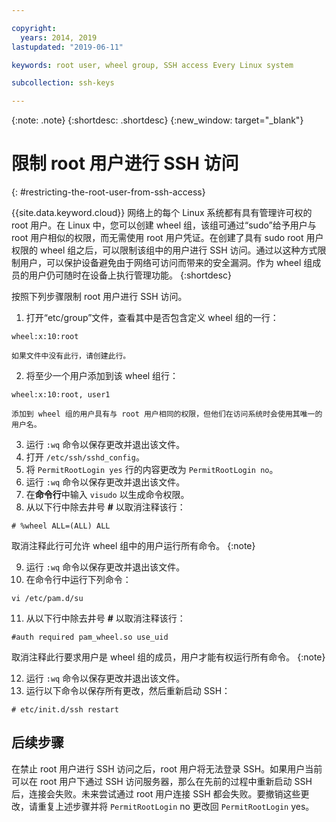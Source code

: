 ```yaml
---

copyright:
  years: 2014, 2019
lastupdated: "2019-06-11"

keywords: root user, wheel group, SSH access Every Linux system

subcollection: ssh-keys

---
```


{:note: .note}
{:shortdesc: .shortdesc}
{:new_window: target="_blank"}

# 限制 root 用户进行 SSH 访问
{: #restricting-the-root-user-from-ssh-access}

{{site.data.keyword.cloud}} 网络上的每个 Linux 系统都有具有管理许可权的 root 用户。在 Linux 中，您可以创建 wheel 组，该组可通过“sudo”给予用户与 root 用户相似的权限，而无需使用 root 用户凭证。在创建了具有 sudo root 用户权限的 wheel 组之后，可以限制该组中的用户进行 SSH 访问。通过以这种方式限制用户，可以保护设备避免由于网络可访问而带来的安全漏洞。作为 wheel 组成员的用户仍可随时在设备上执行管理功能。
{:shortdesc}

按照下列步骤限制 root 用户进行 SSH 访问。

1. 打开“etc/group”文件，查看其中是否包含定义 wheel 组的一行：
```
wheel:x:10:root
```

    如果文件中没有此行，请创建此行。

2. 将至少一个用户添加到该 wheel 组行：
```
wheel:x:10:root, user1
```

    添加到 wheel 组的用户具有与 root 用户相同的权限，但他们在访问系统时会使用其唯一的用户名。
3. 运行 `:wq` 命令以保存更改并退出该文件。
4. 打开 `/etc/ssh/sshd_config`。
5. 将 `PermitRootLogin yes` 行的内容更改为 `PermitRootLogin no`。
6. 运行 `:wq` 命令以保存更改并退出该文件。
7. 在**命令行**中输入 `visudo` 以生成命令权限。
8. 从以下行中除去井号 **#** 以取消注释该行：
```
# %wheel ALL=(ALL) ALL
```

   取消注释此行可允许 wheel 组中的用户运行所有命令。
   {:note}

9. 运行 `:wq` 命令以保存更改并退出该文件。
10. 在命令行中运行下列命令：
```
vi /etc/pam.d/su
```

11. 从以下行中除去井号 **#** 以取消注释该行：
```
#auth required pam_wheel.so use_uid
```

   取消注释此行要求用户是 wheel 组的成员，用户才能有权运行所有命令。
   {:note}
   
12. 运行 `:wq` 命令以保存更改并退出该文件。
13. 运行以下命令以保存所有更改，然后重新启动 SSH：
```
# etc/init.d/ssh restart
```

## 后续步骤

在禁止 root 用户进行 SSH 访问之后，root 用户将无法登录 SSH。如果用户当前可以在 root 用户下通过 SSH 访问服务器，那么在先前的过程中重新启动 SSH 后，连接会失败。未来尝试通过 root 用户连接 SSH 都会失败。要撤销这些更改，请重复上述步骤并将 `PermitRootLogin` no 更改回 `PermitRootLogin` yes。
